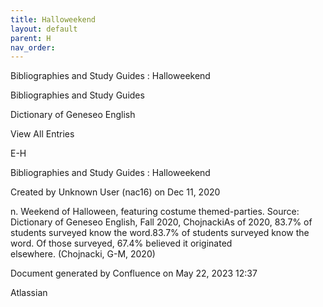 ```yaml
---
title: Halloweekend
layout: default
parent: H
nav_order:
---
```


Bibliographies and Study Guides : Halloweekend

Bibliographies and Study Guides

Dictionary of Geneseo English

View All Entries

E-H

Bibliographies and Study Guides : Halloweekend

Created by  Unknown User (nac16) on Dec 11, 2020

n. Weekend of Halloween, featuring costume themed-parties. Source: Dictionary of Geneseo English, Fall 2020, ChojnackiAs of 2020, 83.7% of students surveyed know the word.83.7% of students surveyed know the word. Of those surveyed, 67.4% believed it originated elsewhere. (Chojnacki, G-M, 2020)

Document generated by Confluence on May 22, 2023 12:37

Atlassian
